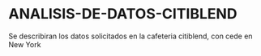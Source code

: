 # ANALISIS-DE-DATOS-CITIBLEND
Se describiran los datos solicitados en la cafeteria citiblend, con cede en New York
